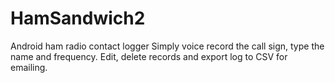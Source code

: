 # HamSandwich2
Android ham radio contact logger
Simply voice record the call sign, type the name and frequency.  Edit, delete records and export log to CSV for emailing.
